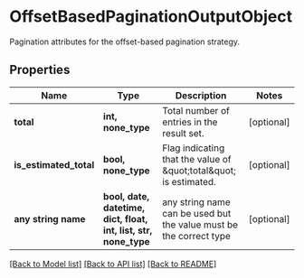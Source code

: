 # OffsetBasedPaginationOutputObject

Pagination attributes for the offset-based pagination strategy.

## Properties
Name | Type | Description | Notes
------------ | ------------- | ------------- | -------------
**total** | **int, none_type** | Total number of entries in the result set. | [optional] 
**is_estimated_total** | **bool, none_type** | Flag indicating that the value of \&quot;total\&quot; is estimated. | [optional] 
**any string name** | **bool, date, datetime, dict, float, int, list, str, none_type** | any string name can be used but the value must be the correct type | [optional]

[[Back to Model list]](../README.md#documentation-for-models) [[Back to API list]](../README.md#documentation-for-api-endpoints) [[Back to README]](../README.md)


